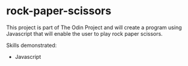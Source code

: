 # rock-paper-scissors

This project is part of The Odin Project and will create a program using Javascript that will enable the user to play rock paper scissors. 

Skills demonstrated:
- Javascript
